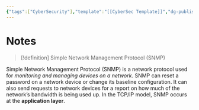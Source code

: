 ```yaml
---
{"tags":["CyberSecurity"],"template":"[[CyberSec Template]]","dg-publish":true,"permalink":"/600-coding/security/notes/cybersec-snmp/","dgPassFrontmatter":true}
---
```



# Notes
> [!definition] 
> Simple Network Management Protocol (SNMP)


Simple Network Management Protocol (SNMP) is a network protocol used for *monitoring and managing devices on a network*. SNMP can reset a password on a network device or change its baseline configuration. It can also send requests to network devices for a report on how much of the network’s bandwidth is being used up. In the TCP/IP model, SNMP occurs at the **application layer**.

